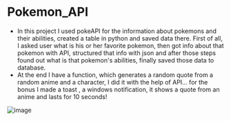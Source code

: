 # Pokemon_API
* In this project I used pokeAPI for the information about pokemons and their abilities, created a table in python and saved data there.
First of all, I asked user what is his or her favorite pokemon, then got info about that pokemon with API, structured that info with json and after those steps
found out what is that pokemon's abilities, finally saved those data to database.
* At the end I have a function, which generates a random quote from a random anime and a character, I did it with the help of API... for the bonus I made a toast
, a windows notification, it shows a quote from an anime and lasts for 10 seconds!


![image](https://github.com/Vaniko1/Pokemon_API/assets/115501603/aa4b9b37-afe1-4471-8e69-1ed12162336e)

